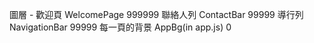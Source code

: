 圖層 - 
    歡迎頁 WelcomePage   999999
    聯絡人列 ContactBar  99999
    導行列 NavigationBar 99999
    每一頁的背景 AppBg(in app.js) 0